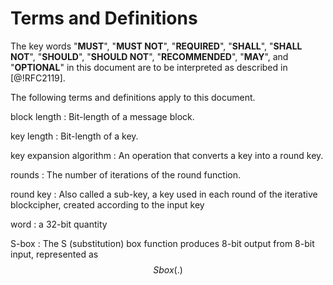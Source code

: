 #  Terms and Definitions

The key words "**MUST**", "**MUST NOT**", "**REQUIRED**", "**SHALL**",
"**SHALL NOT**", "**SHOULD**", "**SHOULD NOT**", "**RECOMMENDED**",
"**MAY**", and "**OPTIONAL**" in this document are to be interpreted
as described in [@!RFC2119].

The following terms and definitions apply to this document.

block length
: Bit-length of a message block.

key length
: Bit-length of a key.

key expansion algorithm
: An operation that converts a key into a round key.

rounds
: The number of iterations of the round function.

<!-- TODO: clarify this -->

round key
: Also called a sub-key, a key used in each round of the iterative blockcipher, created according to the input key

word
: a 32-bit quantity

S-box
: The S (substitution) box function produces 8-bit output from 8-bit input, represented as $$Sbox(.)$$

